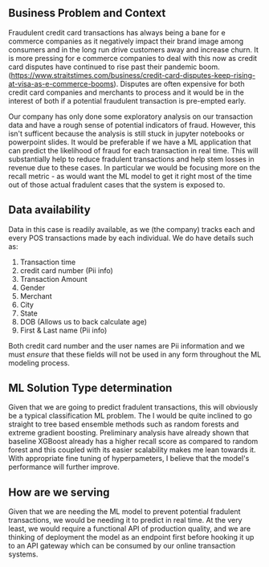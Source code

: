 ## Business Problem and Context
Fraudulent credit card transactions has always being a bane for e commerce companies as it negatively impact their brand image among consumers and in the long run drive customers away and increase churn. It is more pressing for e commerce companies to deal with this now as credit card disputes have continued to rise past their pandemic boom. (https://www.straitstimes.com/business/credit-card-disputes-keep-rising-at-visa-as-e-commerce-booms). Disputes are often expensive for both credit card companies and merchants to process and it would be in the interest of both if a potential fraudulent transaction is pre-empted early.

Our company has only done some exploratory analysis on our transaction data and have a rough sense of potential indicators of fraud. However, this isn't sufficent because the analysis is still stuck in jupyter notebooks or powerpoint slides. It would be preferable if we have a ML application that can predict the likelihood of fraud for each transaction in real time. This will substantially help to reduce fradulent transactions and help stem losses in revenue due to these cases. In particular we would be focusing more on the recall metric - as would want the ML model to get it right most of the time out of those actual fradulent cases that the system is exposed to.

## Data availability
Data in this case is readily available, as we (the company) tracks each and every POS transactions made by each individual. We do have details such as:
1) Transaction time
2) credit card number (Pii info)
3) Transaction Amount
4) Gender
5) Merchant
6) City
7) State
8) DOB (Allows us to back calculate age)
9) First & Last name (Pii info)

Both credit card number and the user names are Pii information and we must *ensure* that these fields will not be used in any form throughout the ML modeling process.

## ML Solution Type determination
Given that we are going to predict fradulent transactions, this will obviously be a typical classification ML problem.  The  I would be quite inclined to go straight to tree based ensemble methods such as random forests and extreme gradient boosting. Preliminary analysis have already shown that baseline XGBoost already has a higher recall score as compared to random forest and this coupled with its easier scalability makes me lean towards it. With appropriate fine tuning of hyperpameters, I believe that the model's performance will further improve.

## How are we serving
Given that we are needing the ML model to prevent potential fradulent transactions, we would be needing it to predict in real time. At the very least, we would require a functional API of production quality, and we are thinking of deployment the model as an endpoint first before hooking it up to an API gateway which can be consumed by our online transaction systems.


